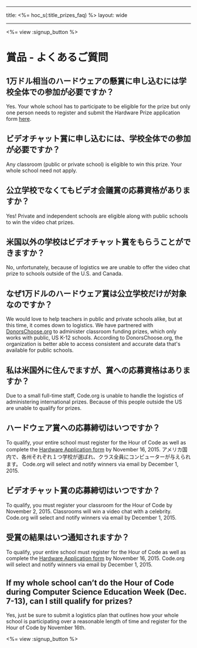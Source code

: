 * * *

title: <%= hoc_s(:title_prizes_faq) %> layout: wide

* * *

<%= view :signup_button %>

# 賞品 - よくあるご質問

## 1万ドル相当のハードウェアの懸賞に申し込むには学校全体での参加が必要ですか？

Yes. Your whole school has to participate to be eligible for the prize but only one person needs to register and submit the Hardware Prize application form [here](<%= resolve_url('/prizes') %>).

## ビデオチャット賞に申し込むには、学校全体での参加が必要ですか？

Any classroom (public or private school) is eligible to win this prize. Your whole school need not apply.

## 公立学校でなくてもビデオ会議賞の応募資格がありますか？

Yes! Private and independent schools are eligible along with public schools to win the video chat prizes.

## 米国以外の学校はビデオチャット賞をもらうことができますか？

No, unfortunately, because of logistics we are unable to offer the video chat prize to schools outside of the U.S. and Canada.

## なぜ1万ドルのハードウェア賞は公立学校だけが対象なのですか？

We would love to help teachers in public and private schools alike, but at this time, it comes down to logistics. We have partnered with [DonorsChoose.org](http://donorschoose.org) to administer classroom funding prizes, which only works with public, US K-12 schools. According to DonorsChoose.org, the organization is better able to access consistent and accurate data that's available for public schools.

## 私は米国外に住んでますが、賞への応募資格はありますか？

Due to a small full-time staff, Code.org is unable to handle the logistics of administering international prizes. Because of this people outside the US are unable to qualify for prizes.

## ハードウェア賞への応募締切はいつですか？

To qualify, your entire school must register for the Hour of Code as well as complete the [Hardware Application form](<%= resolve_url('/prizes') %>) by November 16, 2015. アメリカ国内で、各州それぞれ１つ学校が選ばれ、クラス全員にコンピューターが与えられます。 Code.org will select and notify winners via email by December 1, 2015.

## ビデオチャット賞の応募締切はいつですか？

To qualify, you must register your classroom for the Hour of Code by November 2, 2015. Classrooms will win a video chat with a celebrity. Code.org will select and notify winners via email by December 1, 2015.

## 受賞の結果はいつ通知されますか？

To qualify, your entire school must register for the Hour of Code as well as complete the [Hardware Application form](<%= resolve_url('/prizes') %>) by November 16, 2015. Code.org will select and notify winners via email by December 1, 2015.

## If my whole school can’t do the Hour of Code during Computer Science Education Week (Dec. 7-13), can I still qualify for prizes?

Yes, just be sure to submit a logistics plan that outlines how your whole school is participating over a reasonable length of time and register for the Hour of Code by November 16th.

<%= view :signup_button %>